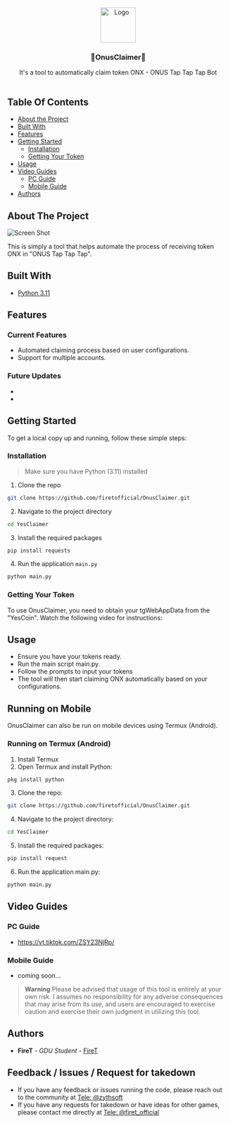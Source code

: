 <br/>
<p align="center">
  <a href="https://github.com/firetofficial/YesClaimer">
    <img src="https://encrypted-tbn0.gstatic.com/images?q=tbn:ANd9GcQ16H7FnzL5r6GsrFVi3iuNFi7Wng91GEfz-2ofNi9qONPHGrk9u9UnQVzZt7p5XF0INnI&usqp=CAU" alt="Logo" width="80" height="80">
  </a>
  <h3 align="center">🚀OnusClaimer🚀</h3>

  <p align="center">
    It's a tool to automatically claim token ONX - ONUS Tap Tap Tap Bot
    <br/>
    <br/>
  </p>
</p>


## Table Of Contents

* [About the Project](#about-the-project)
* [Built With](#built-with)
* [Features](#features)
* [Getting Started](#getting-started)
  * [Installation](#installation)
  * [Getting Your Token](#getting-your-token)
* [Usage](#usage)
* [Video Guides](#video-guides)
  * [PC Guide](#pc-guide)
  * [Mobile Guide](#mobile-guide)
* [Authors](#authors)

## About The Project

![Screen Shot](https://i.imgur.com/0M2UKtk.png)

This is simply a tool that helps automate the process of receiving token ONX in "ONUS Tap Tap Tap".

## Built With

- [Python 3.11](https://www.python.org/)
  
## Features

### Current Features
- Automated claiming process based on user configurations.
- Support for multiple accounts.

### Future Updates
- 
- 
  
## Getting Started

To get a local copy up and running, follow these simple steps:

### Installation
> Make sure you have Python (3.11) installed
1. Clone the repo

```sh
git clone https://github.com/firetofficial/OnusClaimer.git
```

2. Navigate to the project directory

```sh
cd YesClaimer
```

3. Install the required packages

```sh
pip install requests
```
4. Run the application `main.py`

```sh
python main.py
```

### Getting Your Token
To use OnusClaimer, you need to obtain your tgWebAppData from the "YesCoin". Watch the following video for instructions:




## Usage
- Ensure you have your tokens ready.
- Run the main script main.py.
- Follow the prompts to input your tokens
- The tool will then start claiming ONX automatically based on your configurations.
  
## Running on Mobile
OnusClaimer can also be run on mobile devices using Termux (Android).

### Running on Termux (Android)
1. Install Termux
2. Open Termux and install Python:
```sh
pkg install python
```
3. Clone the repo:
```sh
git clone https://github.com/firetofficial/OnusClaimer.git
```
4. Navigate to the project directory:
```sh
cd YesClaimer
```
5. Install the required packages:
```sh
pip install request
```
6. Run the application main.py:
```sh
python main.py
```
## Video Guides
### PC Guide 
- https://vt.tiktok.com/ZSY23NjRp/
### Mobile Guide
- coming soon...


> **Warning**
> Please be advised that usage of this tool is entirely at your own risk. I assumes no responsibility for any adverse consequences that may arise from its use, and users are encouraged to exercise caution and exercise their own judgment in utilizing this tool.

## Authors

* **FireT** - *GDU Student* - [FireT](https://github.com/firetofficial)


## Feedback / Issues / Request for takedown
- If you have any feedback or issues running the code, please reach out to the community at [Tele: @zythsoft](https://t.me/zythsoft)
- If you have any requests for takedown or have ideas for other games, please contact me directly at [Tele: @firet_official](https://t.me/firet_official)
